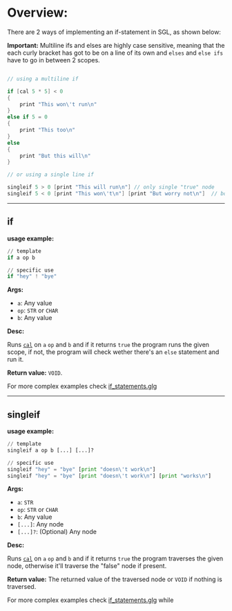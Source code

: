 # Overview:
There are 2 ways of implementing an if-statement in SGL, as shown below:

**Important:** Multiline ifs and elses are highly case sensitive, meaning that the each curly bracket has got to be on a line of its own and `elses` and `else ifs` have to go in between 2 scopes.

```Cpp

// using a multiline if

if [cal 5 * 5] < 0
{
    print "This won\'t run\n"
}
else if 5 = 0 
{
    print "This too\n"
}
else
{
    print "But this will\n"
}

// or using a single line if

singleif 5 > 0 [print "This will run\n"] // only single "true" node
singleif 5 < 0 [print "This won\'t\n"] [print "But worry not\n"]  // both "true" and optional "false" node

```

___
## **if**

**usage example:**
```Python
// template
if a op b

// specific use
if "hey" ! "bye"
```
    

**Args:**

* `a`: Any value
* `op`: `STR` or `CHAR`
* `b`: Any value


**Desc:**

Runs [`cal`](calculations.md) on `a` `op` and `b` and if it returns `true` the program runs the given scope, if not, the program will check wether there's an `else` statement and run it.

**Return value:** `VOID`.

For more complex examples check [if_statements.glg](../examples/if_statements.glg)


___
## **singleif**

**usage example:**
```Python
// template
singleif a op b [...] [...]?

// specific use
singleif "hey" = "bye" [print "doesn\'t work\n"] 
singleif "hey" = "bye" [print "doesn\'t work\n"] [print "works\n"] 
```
    

**Args:**

* `a`: `STR`
* `op`: `STR` or `CHAR`
* `b`: Any value
* `[...]`: Any node
* `[...]?`: (Optional) Any node


**Desc:**

Runs [`cal`](calculations.md) on `a` `op` and `b` and if it returns `true` the program traverses the given node, otherwise it'll traverse the "false" node if present.

**Return value:** The returned value of the traversed node or `VOID` if nothing is traversed.

For more complex examples check [if_statements.glg](../examples/if_statements.glg)
while 
